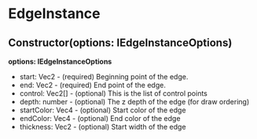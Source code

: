# EdgeInstance

## Constructor(options: IEdgeInstanceOptions)

**options: IEdgeInstanceOptions**

* start: Vec2 - (required) Beginning point of the edge.
* end: Vec2 - (required) End point of the edge.
* control: Vec2[] - (optional) This is the list of control points
* depth: number - (optional) The z depth of the edge (for draw ordering)
* startColor: Vec4 - (optional) Start color of the edge
* endColor: Vec4 - (optional) End color of the edge
* thickness: Vec2 - (optional) Start width of the edge

